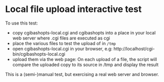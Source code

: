 # Local file upload interactive test
To use this test:
- copy cgibashopts-local.cgi and cgibashopts into a place in your local web server where .cgi files are executed as cgi
- place the various files to test the upload of in `/tmp`
- open cgibashopts-local.cgi in your browser, e.g: http://localhost/cgi-bin/cgibashopts-local.cgi
- upload them via the web page: On each upload of a file, the script will compare the uploaded copy to its source in /tmp and display the result

This is a (semi-)manual test, but exercising a real web server and browser.